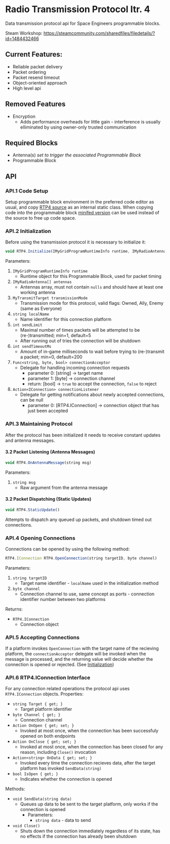 # Radio Transmission Protocol Itr. 4
Data transmission protocol api for Space Engineers programmable blocks.

Steam Workshop: https://steamcommunity.com/sharedfiles/filedetails/?id=1484432466

## Current Features:
- Reliable packet delivery
- Packet ordering
- Packet resend timeout
- Object-oriented approach
- High level api

## Removed Features
- Encryption
  - Adds performance overheads for little gain - interference is usually elliminated by using owner-only trusted communication

## Required Blocks
- Antenna(s) _set to trigger the associated Programmable Block_
- Programmable Block

## API
### API.1 Code Setup
Setup programmable block environment in the preferred code editor as usual, and copy [RTP4 source](/src/RTP4.cs) as an internal static class. When copying code into the programmable block [minifed version](/programmable_block/RTP4.cs) can be used instead of the source to free up code space.

### API.2 Initialization
Before using the transmission protocol it is necessary to initialize it:
```javascript
void RTP4.Initialize(IMyGridProgramRuntimeInfo runtime, IMyRadioAntenna[] antennas, MyTransmitTarget transmissionMode, string localName, int sendLimit, int sendTimeoutMs, Func<string, byte, bool> connectionAcceptor, Action<IConnection> connectionListener)
```
Parameters:
1. `IMyGridProgramRuntimeInfo runtime`
   * Runtime object for this Programmable Block, used for packet timing
2. `IMyRadioAntenna[] antennas`
   * Antennas array, must not contain `nulls` and should have at least one working antenna
3. `MyTransmitTarget transmissionMode`
   * Transmission mode for this protocol, valid flags: Owned, Ally, Enemy (same as Everyone)
4. `string localName`
   * Name identifier for this connection platform
5. `int sendLimit`
   * Maximal number of times packets will be attempted to be (re-)transmitted; min=1, default=5
   * After running out of tries the connection will be shutdown
6. `int sendTimeoutMs`
   * Amount of in-game milliseconds to wait before trying to (re-)transmit a packet; min=0, default=200
7. `Func<string, byte, bool> connectionAcceptor`
   * Delegate for handling incoming connection requests
     * parameter 0: [string] -> target name
     * parameter 1: [byte] -> connection channel
     * return: [bool] -> `true` to accept the connection, `false` to reject
8. `Action<IConnection> connectionListener`
   * Delegate for getting notifications about newly accepted connections, can be null
     * parameter 0: [RTP4.IConnection] -> connection object that has just been accepted
### API.3 Maintaining Protocol
After the protocol has been initialized it needs to receive constant updates and antenna messages.
#### 3.2 Packet Listening (Antenna Messages)
```javascript
void RTP4.OnAntennaMessage(string msg)
```
Parameters:
1. `string msg`
   * Raw argument from the antenna message

#### 3.2 Packet Dispatching (Static Updates)
```javascript
void RTP4.StaticUpdate()
```
Attempts to dispatch any queued up packets, and shutdown timed out connections.
### API.4 Opening Connections
Connections can be opened by using the following method:
```javascript
RTP4.IConnection RTP4.OpenConnection(string targetID, byte channel)
```
Parameters:
1. `string targetID`
   * Target name identifier - `localName` used in the initialization method
2. `byte channel`
   * Connection channel to use, same concept as ports - connection identifier number between two platforms

Returns:
- `RTP4.IConnection`
  * Connection object
### API.5 Accepting Connections
If a platform invokes `OpenConnection` with the target name of the recieving platform, the `connectionAcceptor` delegate will be invoked when the message is processed, and the returning value will decide whether the connection is opened or rejected. (See [Initialization](#api2-initialization))
### API.6 RTP4.IConnection Interface
For any connection related operations the protocol api uses `RTP4.IConnection` objects.
Properties:
- `string Target { get; }`
   - Target platform identifier
- `byte Channel { get; }`
   - Connection channel
- `Action OnOpen { get; set; }`
   - Invoked at most once, when the connection has been successfuly opened on both endpoints
- `Action OnClose { get; set; }`
   - Invoked at most once, when the connection has been closed for any reason, including `Close()` invocation
- `Action<string> OnData { get; set; }`
   - Invoked every time the connection recieves data, after the target platform has invoked `SendData(string)`
- `bool IsOpen { get; }`
   - Indicates whether the connection is opened

Methods:
- `void SendData(string data)`
   * Queues up data to be sent to the target platform, only works if the connection is opened
     * Parameters:
       * `string data` - data to send
- `void Close()`
   - Shuts down the connection immediately regardless of its state, has no effects if the connection has already been shutdown

